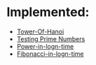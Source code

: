 # Implemented:
* [Tower-Of-Hanoi](https://github.com/HetDaftary/Data-Structures-and-Algorithms/tree/main/Algorithms/Common-Problems/Tower-Of-Hanoi)
* [Testing Prime Numbers](https://github.com/HetDaftary/Data-Structures-and-Algorithms/tree/main/Algorithms/Common-Problems/Prime-Number-Test)
* [Power-in-logn-time](https://github.com/HetDaftary/Data-Structures-and-Algorithms/tree/main/Algorithms/Common-Problems/Power-in-LogN)
* [Fibonacci-in-logn-time](https://github.com/HetDaftary/Data-Structures-and-Algorithms/tree/main/Algorithms/Common-Problems/Fibonacci-In-Logn)
